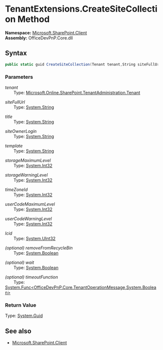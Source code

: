 # TenantExtensions.CreateSiteCollection Method  
**Namespace:** [Microsoft.SharePoint.Client](Microsoft.SharePoint.Client.md)  
**Assembly:** OfficeDevPnP.Core.dll  
## Syntax
```C#
public static guid CreateSiteCollection(Tenant tenant,String siteFullUrl,String title,String siteOwnerLogin,String template,Int32 storageMaximumLevel,Int32 storageWarningLevel,Int32 timeZoneId,Int32 userCodeMaximumLevel,Int32 userCodeWarningLevel,UInt32 lcid,Boolean removeFromRecycleBin,Boolean wait,Func<TenantOperationMessage, Boolean> timeoutFunction)
```
### Parameters
*tenant*  
&emsp;&emsp;Type: [Microsoft.Online.SharePoint.TenantAdministration.Tenant](Microsoft.Online.SharePoint.TenantAdministration.Tenant.md) 
&emsp;&emsp;  
  
*siteFullUrl*  
&emsp;&emsp;Type: [System.String](System.String.md) 
&emsp;&emsp;  
  
*title*  
&emsp;&emsp;Type: [System.String](System.String.md) 
&emsp;&emsp;  
  
*siteOwnerLogin*  
&emsp;&emsp;Type: [System.String](System.String.md) 
&emsp;&emsp;  
  
*template*  
&emsp;&emsp;Type: [System.String](System.String.md) 
&emsp;&emsp;  
  
*storageMaximumLevel*  
&emsp;&emsp;Type: [System.Int32](System.Int32.md) 
&emsp;&emsp;  
  
*storageWarningLevel*  
&emsp;&emsp;Type: [System.Int32](System.Int32.md) 
&emsp;&emsp;  
  
*timeZoneId*  
&emsp;&emsp;Type: [System.Int32](System.Int32.md) 
&emsp;&emsp;  
  
*userCodeMaximumLevel*  
&emsp;&emsp;Type: [System.Int32](System.Int32.md) 
&emsp;&emsp;  
  
*userCodeWarningLevel*  
&emsp;&emsp;Type: [System.Int32](System.Int32.md) 
&emsp;&emsp;  
  
*lcid*  
&emsp;&emsp;Type: [System.UInt32](System.UInt32.md) 
&emsp;&emsp;  
  
*(optional) removeFromRecycleBin*  
&emsp;&emsp;Type: [System.Boolean](System.Boolean.md) 
&emsp;&emsp;  
  
*(optional) wait*  
&emsp;&emsp;Type: [System.Boolean](System.Boolean.md) 
&emsp;&emsp;  
  
*(optional) timeoutFunction*  
&emsp;&emsp;Type: [System.Func<OfficeDevPnP.Core.TenantOperationMessage,System.Boolean>](System.Func<OfficeDevPnP.Core.TenantOperationMessage,System.Boolean>.md) 
&emsp;&emsp;  
  
### Return Value
Type: [System.Guid](System.Guid.md 
)
## See also
- [Microsoft.SharePoint.Client](Microsoft.SharePoint.Client.md)

